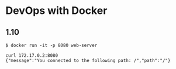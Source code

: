 # DevOps with Docker
## 1.10
```
$ docker run -it -p 8080 web-server

curl 172.17.0.2:8080
{"message":"You connected to the following path: /","path":"/"}
```
